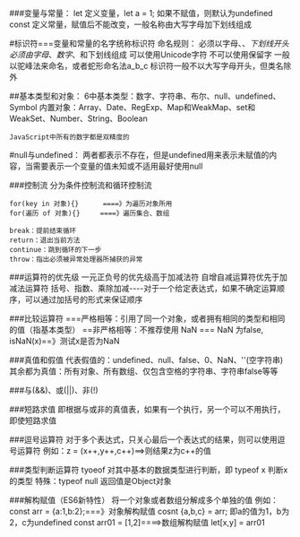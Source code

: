 ###变量与常量：
    let  定义变量，let a = 1;   如果不赋值，则默认为undefined
    const 定义常量，赋值后不能改变，一般名称由大写字母加下划线组成

#标识符===变量和常量的名字统称标识符
    命名规则：
        必须以字母、$、下划线开头
        必须由字母、数字、$和下划线组成
        可以使用Unicode字符
        不可以使用保留字
    一般以驼峰法来命名，或者蛇形命名法a_b_c
    标识符一般不以大写字母开头，但类名除外

##基本类型和对象：
    6中基本类型：数字、字符串、布尔、null、undefined、Symbol
    内置对象：Array、Date、RegExp、Map和WeakMap、set和WeakSet、Number、String、Boolean

    JavaScript中所有的数字都是双精度的

#null与undefined：
    两者都表示不存在，但是undefined用来表示未赋值的内容，当需要表示一个变量的值未知或不适用最好使用null



###控制流
    分为条件控制流和循环控制流

    for(key in 对象){}      ====》为遍历对象所用
    for(遍历 of 对象){}     ====》遍历集合、数组

    break：提前结束循环
    return：退出当前方法
    continue：跳到循环的下一步
    throw：指出必须被异常处理器所捕获的异常

###运算符的优先级
    一元正负号的优先级高于加减法符
    自增自减运算符优先于加减法运算符
    括号、指数、乘除加减----对于一个给定表达式，如果不确定运算顺序，可以通过加括号的形式来保证顺序

###比较运算符
    ===严格相等：引用了同一个对象，或者拥有相同的类型和相同的值（指基本类型）
    ==非严格相等：不推荐使用
    NaN === NaN 为false,  isNaN(x)==》测试x是否为NaN

###真值和假值
    代表假值的：undefined、null、false、0、NaN、''(空字符串)
    其余都为真值：所有对象、所有数组、仅包含空格的字符串、字符串false等等

###与(&&)、或(||)、非(!)

###短路求值
    即根据与或非的真值表，如果有一个执行，另一个可以不用执行，即使短路求值

###逗号运算符
    对于多个表达式，只关心最后一个表达式的结果，则可以使用逗号运算符
    例如：z = (x++,y++,c++)==>则结果z为c++的值

###类型判断运算符
    tyoeof 对其中基本的数据类型进行判断，即 typeof x 判断x的类型
    特殊：typeof null 返回值是Object对象

###解构赋值（ES6新特性）
    将一个对象或者数组分解成多个单独的值
    例如：const arr = {a:1,b:2};===》对象解构赋值 cosnt {a,b,c} = arr; 即a的值为1，b为2，c为undefined
          const arr01 = [1,2]====>数组解构赋值 let[x,y] = arr01


